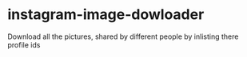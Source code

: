 # instagram-image-dowloader
Download all the pictures, shared by different people by inlisting there profile ids 
